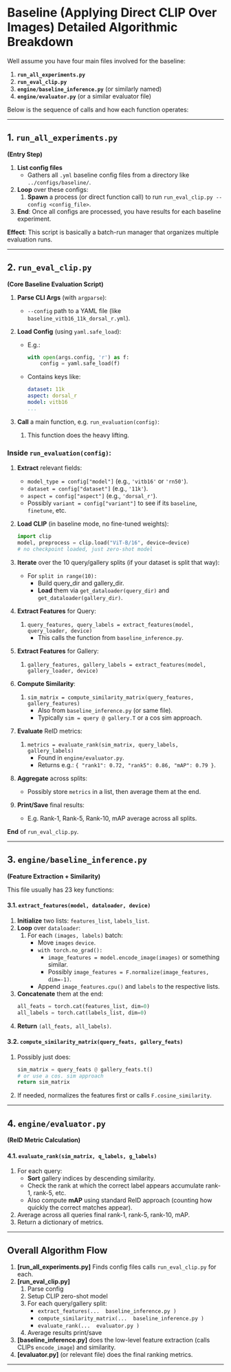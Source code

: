 # **Baseline (Applying Direct CLIP Over Images)  Detailed Algorithmic Breakdown**

Well assume you have four main files involved for the baseline:

1. **`run_all_experiments.py`**  
2. **`run_eval_clip.py`**  
3. **`engine/baseline_inference.py`** (or similarly named)  
4. **`engine/evaluator.py`** (or a similar evaluator file)

Below is the sequence of calls and how each function operates:

---

## 1. **`run_all_experiments.py`**  
**(Entry Step)**

1. **List config files**  
   - Gathers all `.yml` baseline config files from a directory like `../configs/baseline/`.
2. **Loop** over these configs:
   1. **Spawn** a process (or direct function call) to run `run_eval_clip.py --config <config_file>`.
3. **End**: Once all configs are processed, you have results for each baseline experiment.

**Effect**: This script is basically a batch-run manager that organizes multiple evaluation runs.

---

## 2. **`run_eval_clip.py`**  
**(Core Baseline Evaluation Script)**

1. **Parse CLI Args** (with `argparse`):
   - `--config`  path to a YAML file (like `baseline_vitb16_11k_dorsal_r.yml`).

2. **Load Config** (using `yaml.safe_load`):
   - E.g.: 
     ```python
     with open(args.config, 'r') as f:
         config = yaml.safe_load(f)
     ```
   - Contains keys like:  
     ```yaml
     dataset: 11k
     aspect: dorsal_r
     model: vitb16
     ...
     ```
3. **Call** a main function, e.g. `run_evaluation(config)`:
   1. This function does the heavy lifting.  

### Inside `run_evaluation(config)`:
1. **Extract** relevant fields:
   - `model_type = config["model"]` (e.g., `'vitb16'` or `'rn50'`).
   - `dataset = config["dataset"]` (e.g., `'11k'`).
   - `aspect = config["aspect"]` (e.g., `'dorsal_r'`).
   - Possibly `variant = config["variant"]` to see if its `baseline`, `finetune`, etc.

2. **Load CLIP** (in baseline mode, no fine-tuned weights):
   ```python
   import clip
   model, preprocess = clip.load("ViT-B/16", device=device)
   # no checkpoint loaded, just zero-shot model
   ```

3. **Iterate** over the 10 query/gallery splits (if your dataset is split that way):
   - For `split in range(10):`
     - Build query_dir and gallery_dir.
     - **Load** them via `get_dataloader(query_dir)` and `get_dataloader(gallery_dir)`.

4. **Extract Features** for Query:
   1. `query_features, query_labels = extract_features(model, query_loader, device)`
      - This calls the function from `baseline_inference.py`.

5. **Extract Features** for Gallery:
   1. `gallery_features, gallery_labels = extract_features(model, gallery_loader, device)`

6. **Compute Similarity**:
   1. `sim_matrix = compute_similarity_matrix(query_features, gallery_features)`
      - Also from `baseline_inference.py` (or same file).
      - Typically `sim = query @ gallery.T` or a cos sim approach.

7. **Evaluate** ReID metrics:
   1. `metrics = evaluate_rank(sim_matrix, query_labels, gallery_labels)`
      - Found in `engine/evaluator.py`.
      - Returns e.g.: `{ "rank1": 0.72, "rank5": 0.86, "mAP": 0.79 }`.

8. **Aggregate** across splits:
   - Possibly store `metrics` in a list, then average them at the end.

9. **Print/Save** final results:
   - E.g. Rank-1, Rank-5, Rank-10, mAP average across all splits.

**End** of `run_eval_clip.py`.

---

## 3. **`engine/baseline_inference.py`**  
**(Feature Extraction + Similarity)**

This file usually has 23 key functions:

#### 3.1. `extract_features(model, dataloader, device)`

1. **Initialize** two lists: `features_list`, `labels_list`.
2. **Loop** over `dataloader`:
   1. For each `(images, labels)` batch:
      - Move `images`  `device`.
      - `with torch.no_grad():`
        - `image_features = model.encode_image(images)` or something similar.  
        - Possibly `image_features = F.normalize(image_features, dim=-1)`.
      - Append `image_features.cpu()` and `labels` to the respective lists.
3. **Concatenate** them at the end:
   ```python
   all_feats = torch.cat(features_list, dim=0)
   all_labels = torch.cat(labels_list, dim=0)
   ```
4. **Return** `(all_feats, all_labels)`.

#### 3.2. `compute_similarity_matrix(query_feats, gallery_feats)`

1. Possibly just does:
   ```python
   sim_matrix = query_feats @ gallery_feats.t()
   # or use a cos. sim approach
   return sim_matrix
   ```
2. If needed, normalizes the features first or calls `F.cosine_similarity`.

---

## 4. **`engine/evaluator.py`**  
**(ReID Metric Calculation)**

#### 4.1. `evaluate_rank(sim_matrix, q_labels, g_labels)`
1. For each query:
   - **Sort** gallery indices by descending similarity.
   - Check the rank at which the correct label appears  accumulate rank-1, rank-5, etc.
   - Also compute **mAP** using standard ReID approach (counting how quickly the correct matches appear).
2. Average across all queries  final rank-1, rank-5, rank-10, mAP.
3. Return a dictionary of metrics.

---

## Overall Algorithm Flow

1. **[run_all_experiments.py]**  Finds config files  calls `run_eval_clip.py` for each.
2. **[run_eval_clip.py]**  
   1. Parse config  
   2. Setup CLIP zero-shot model  
   3. For each query/gallery split:  
      - `extract_features(...  baseline_inference.py )`  
      - `compute_similarity_matrix(...  baseline_inference.py )`  
      - `evaluate_rank(...  evaluator.py )`  
   4. Average results  print/save
3. **[baseline_inference.py]** does the low-level feature extraction (calls CLIPs `encode_image`) and similarity.
4. **[evaluator.py]** (or relevant file) does the final ranking metrics.

---
